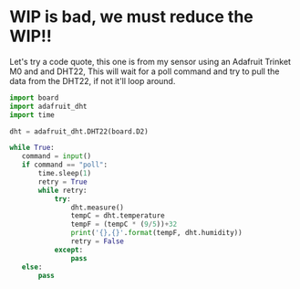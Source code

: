 # WIP is bad, we must reduce the WIP!!

Let's try a code quote, this one is from my sensor using an Adafruit Trinket M0 and and DHT22, This will wait for a poll command and try to pull the data from the DHT22, if not it'll loop around.
 
 ```python
 import board
import adafruit_dht
import time

dht = adafruit_dht.DHT22(board.D2)

while True:
    command = input()
    if command == "poll":
        time.sleep(1)
        retry = True
        while retry:
            try:
                dht.measure()
                tempC = dht.temperature
                tempF = (tempC * (9/5))+32
                print('{},{}'.format(tempF, dht.humidity))
                retry = False
            except:
                pass
    else:
        pass
```
